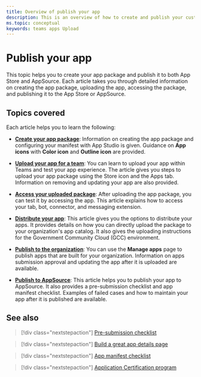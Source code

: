 ```yaml
---
title: Overview of publish your app
description: This is an overview of how to create and publish your custom app.
ms.topic: conceptual 
keywords: teams apps Upload
---
```


# Publish your app

This topic helps you to create your app package and publish it to both App Store and AppSource. Each article takes you through detailed information on creating the app package, uploading the app, accessing the package, and publishing it to the App Store or AppSource.

## Topics covered

Each article helps you to learn the following:

* [**Create your app package**](~/concepts/deploy-and-publish/apps-package.md): Information on creating the app package and configuring your manifest with App Studio is given. Guidance on **App icons** with **Color icon** and **Outline icon** are provided.

* [**Upload your app for a team**](~/concepts/deploy-and-publish/apps-upload.md): You can learn to upload your app within Teams and test your app experience. The article gives you steps to upload your app package using the Store icon and the Apps tab. Information on removing and updating your app are also provided.

* [**Access your uploaded package**](~/concepts/deploy-and-publish/apps-access.md): After uploading the app package, you can test it by accessing the app. This article explains how to access your tab, bot, connector, and messaging extension.

* [**Distribute your app**](~/concepts/deploy-and-publish/overview.md): This article gives you the options to distribute your apps. It provides details on how you can directly upload the package to your organization's app catalog. It also gives the uploading instructions for the Government Community Cloud (GCC) environment.

* [**Publish to the organization**](https://docs.microsoft.com/MicrosoftTeams/manage-apps?toc=%2Fmicrosoftteams%2Fplatform%2Ftoc.json&bc=%2FMicrosoftTeams%2Fbreadcrumb%2Ftoc.json#publish-a-custom-app-to-your-organizations-app-store): You can use the **Manage apps** page to publish apps that are built for your organization. Information on apps submission approval and updating the app after it is uploaded are available.

* [**Publish to AppSource**](~/concepts/deploy-and-publish/appsource/publish.md): This article helps you to publish your app to AppSource. It also provides a pre-submission checklist and app manifest checklist. Examples of failed cases and how to maintain your app after it is published are available.

## See also

> [!div class="nextstepaction"]
> [Pre-submission checklist](~/concepts/deploy-and-publish/appsource/prepare/submission-checklist.md)

> [!div class="nextstepaction"]
> [Build a great app details page](~/concepts/deploy-and-publish/appsource/prepare/detail-page-checklist.md)

> [!div class="nextstepaction"]
> [App manifest checklist](~/concepts/deploy-and-publish/appsource/prepare/app-manifest-checklist.md)

> [!div class="nextstepaction"]
> [Application Certification program](~/concepts/deploy-and-publish/appsource/post-publish/application-certification.md)

